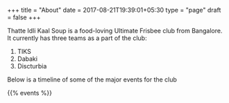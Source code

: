+++
title = "About"
date = 2017-08-21T19:39:01+05:30
type = "page"
draft = false
+++

Thatte Idli Kaal Soup is a food-loving Ultimate Frisbee club from Bangalore. It
currently has three teams as a part of the club:

1.  TIKS
2.  Dabaki
3.  Discturbia

Below is a timeline of some of the major events for the club

{{% events %}}

